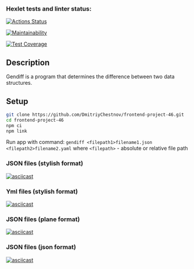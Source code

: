 ### Hexlet tests and linter status:
[![Actions Status](https://github.com/DmitriyChestnov/frontend-project-46/workflows/hexlet-check/badge.svg)](https://github.com/DmitriyChestnov/frontend-project-46/actions)

[![Maintainability](https://api.codeclimate.com/v1/badges/1e720de8df4906e3d41a/maintainability)](https://codeclimate.com/github/DmitriyChestnov/frontend-project-46/maintainability)

[![Test Coverage](https://api.codeclimate.com/v1/badges/1e720de8df4906e3d41a/test_coverage)](https://codeclimate.com/github/DmitriyChestnov/frontend-project-46/test_coverage)


## Description
Gendiff  is a program that determines the difference between two data structures.

## Setup
```sh
git clone https://github.com/DmitriyChestnov/frontend-project-46.git
cd frontend-project-46
npm ci
npm link
```

Run app with command:
`gendiff <filepath1>filename1.json <filepath2>filename2.yaml`
 where `<filepath>` - absolute or relative file path

### JSON files (stylish format)
[![asciicast](https://asciinema.org/a/6jyqgngKfAjKY3UtXEdhefAlv.svg)](https://asciinema.org/a/6jyqgngKfAjKY3UtXEdhefAlv)

### Yml files (stylish format)
[![asciicast](https://asciinema.org/a/sNJ30Er2VstjBunSXYe1i8rhK.svg)](https://asciinema.org/a/sNJ30Er2VstjBunSXYe1i8rhK)

### JSON files (plane format)
[![asciicast](https://asciinema.org/a/uCxXH6qKXv6oyMfmgMXeZb987.svg)](https://asciinema.org/a/uCxXH6qKXv6oyMfmgMXeZb987)

### JSON files (json format)
[![asciicast](https://asciinema.org/a/XfYDZaBE8lJzjrtmtW591j08i.svg)](https://asciinema.org/a/XfYDZaBE8lJzjrtmtW591j08i)
